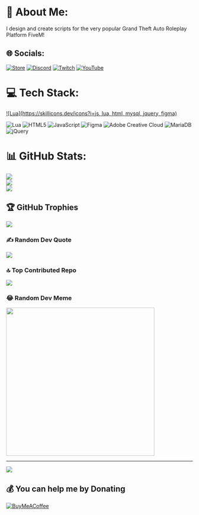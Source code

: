 # 💫 About Me:
I design and create scripts for the very popular Grand Theft Auto Roleplay Platform FiveM!


## 🌐 Socials:
[![Store](https://skillicons.dev/icons?i=js)](https://www.dirkscripts.com) [![Discord](https://img.shields.io/badge/Discord-%237289DA.svg?logo=discord&logoColor=white)](https://discord.gg/discord.gg/dirkscripts) [![Twitch](https://img.shields.io/badge/Twitch-%239146FF.svg?logo=Twitch&logoColor=white)](https://twitch.tv/dirkscripts) [![YouTube](https://img.shields.io/badge/YouTube-%23FF0000.svg?logo=YouTube&logoColor=white)](https://youtube.com/@@DirkScripts) 

# 💻 Tech Stack:
[![Lua](https://skillicons.dev/icons?i=js, lua, html, mysql, jquery, figma)](https://www.dirkscripts.com)

![Lua](https://img.shields.io/badge/lua-%232C2D72.svg?style=plastic&logo=lua&logoColor=white) 
![HTML5](https://img.shields.io/badge/html5-%23E34F26.svg?style=plastic&logo=html5&logoColor=white) 
![JavaScript](https://img.shields.io/badge/javascript-%23323330.svg?style=plastic&logo=javascript&logoColor=%23F7DF1E) 
![Figma](https://img.shields.io/badge/figma-%23F24E1E.svg?style=plastic&logo=figma&logoColor=white) 
![Adobe Creative Cloud](https://img.shields.io/badge/Adobe%20Creative%20Cloud-DA1F26.svg?style=plastic&logo=Adobe%20Creative%20Cloud&logoColor=white) 
![MariaDB](https://img.shields.io/badge/MariaDB-003545?style=plastic&logo=mariadb&logoColor=white) 
![jQuery](https://img.shields.io/badge/jquery-%230769AD.svg?style=plastic&logo=jquery&logoColor=white)





# 📊 GitHub Stats:
![](https://github-readme-stats.vercel.app/api?username=DirkDigglerz&theme=dark&hide_border=false&include_all_commits=true&count_private=true)<br/>
![](https://github-readme-streak-stats.herokuapp.com/?user=DirkDigglerz&theme=dark&hide_border=false)<br/>
![](https://github-readme-stats.vercel.app/api/top-langs/?username=DirkDigglerz&theme=dark&hide_border=false&include_all_commits=true&count_private=true&layout=compact)

## 🏆 GitHub Trophies
![](https://github-profile-trophy.vercel.app/?username=DirkDigglerz&theme=matrix&no-frame=false&no-bg=true&margin-w=4)

### ✍️ Random Dev Quote
![](https://quotes-github-readme.vercel.app/api?type=horizontal&theme=dark)

### 🔝 Top Contributed Repo
![](https://github-contributor-stats.vercel.app/api?username=DirkDigglerz&limit=5&theme=dark&combine_all_yearly_contributions=true)

### 😂 Random Dev Meme
<img src='https://randommeme-five.vercel.app/' style="height: 400px;"/>

---
[![](https://visitcount.itsvg.in/api?id=DirkDigglerz&icon=3&color=3)](https://visitcount.itsvg.in)

  ## 💰 You can help me by Donating
  [![BuyMeACoffee](https://img.shields.io/badge/Buy%20Me%20a%20Coffee-ffdd00?style=for-the-badge&logo=buy-me-a-coffee&logoColor=black)](https://buymeacoffee.com/https://ko-fi.com/dirkscripts) 

  
<!-- Proudly created with GPRM ( https://gprm.itsvg.in ) -->
